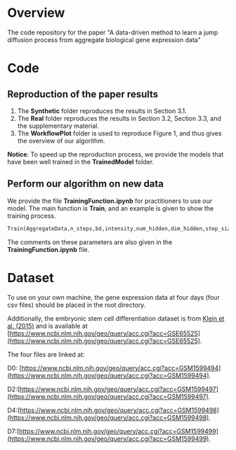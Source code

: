 # Overview

The code  repository for the paper "A data-driven method to learn a jump diffusion process from aggregate biological gene expression data"

# Code 
## Reproduction of the paper results

1. The **Synthetic** folder reproduces the results in Section 3.1.
2. The **Real** folder reproduces the results in Section 3.2, Section 3.3, and the supplementary material.
3. The **WorkflowPlot** folder is used to reproduce Figure 1, and thus gives the overview of our algorithm.

**Notice**: To speed up the reproduction process,  we provide the models that have been well trained in the **TrainedModel** folder. 

## Perform our algorithm on new data
We provide the file **TrainingFunction.ipynb**  for practitioners to use our model.  The main function is **Train**, and an example is given to show the training process.

```python
Train(AggregateData,n_steps,bd,intensity,num_hidden,dim_hidden,step_size=0.05,n_epochs=30000,n_critic=4,lr=0.0001,Seed=80)
```

The comments on these parameters are also given in the **TrainingFunction.ipynb** file.

# Dataset
To use on your own machine, the gene expression data  at four days (four csv files) should be placed in the root directory.

Additionally, the embryonic stem cell differentiation dataset is from  [Klein et al. (2015)]( https://pubmed.ncbi.nlm.nih.gov/26000487/)  and is available at [https://www.ncbi.nlm.nih.gov/geo/query/acc.cgi?acc=GSE65525](https://www.ncbi.nlm.nih.gov/geo/query/acc.cgi?acc=GSE65525). 

The four files are linked at:

D0: [https://www.ncbi.nlm.nih.gov/geo/query/acc.cgi?acc=GSM1599494](https://www.ncbi.nlm.nih.gov/geo/query/acc.cgi?acc=GSM1599494).

D2:[https://www.ncbi.nlm.nih.gov/geo/query/acc.cgi?acc=GSM1599497](https://www.ncbi.nlm.nih.gov/geo/query/acc.cgi?acc=GSM1599497).

D4:[https://www.ncbi.nlm.nih.gov/geo/query/acc.cgi?acc=GSM1599498](https://www.ncbi.nlm.nih.gov/geo/query/acc.cgi?acc=GSM1599498).

D7:[https://www.ncbi.nlm.nih.gov/geo/query/acc.cgi?acc=GSM1599499](https://www.ncbi.nlm.nih.gov/geo/query/acc.cgi?acc=GSM1599499).

